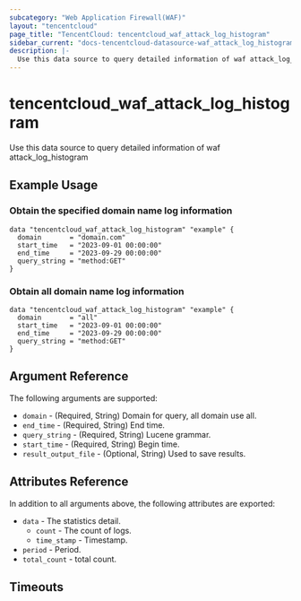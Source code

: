 ```yaml
---
subcategory: "Web Application Firewall(WAF)"
layout: "tencentcloud"
page_title: "TencentCloud: tencentcloud_waf_attack_log_histogram"
sidebar_current: "docs-tencentcloud-datasource-waf_attack_log_histogram"
description: |-
  Use this data source to query detailed information of waf attack_log_histogram
---
```


# tencentcloud_waf_attack_log_histogram

Use this data source to query detailed information of waf attack_log_histogram

## Example Usage

### Obtain the specified domain name log information

```hcl
data "tencentcloud_waf_attack_log_histogram" "example" {
  domain       = "domain.com"
  start_time   = "2023-09-01 00:00:00"
  end_time     = "2023-09-29 00:00:00"
  query_string = "method:GET"
}
```

### Obtain all domain name log information

```hcl
data "tencentcloud_waf_attack_log_histogram" "example" {
  domain       = "all"
  start_time   = "2023-09-01 00:00:00"
  end_time     = "2023-09-29 00:00:00"
  query_string = "method:GET"
}
```

## Argument Reference

The following arguments are supported:

* `domain` - (Required, String) Domain for query, all domain use all.
* `end_time` - (Required, String) End time.
* `query_string` - (Required, String) Lucene grammar.
* `start_time` - (Required, String) Begin time.
* `result_output_file` - (Optional, String) Used to save results.

## Attributes Reference

In addition to all arguments above, the following attributes are exported:

* `data` - The statistics detail.
  * `count` - The count of logs.
  * `time_stamp` - Timestamp.
* `period` - Period.
* `total_count` - total count.


## Timeouts

<no value>


